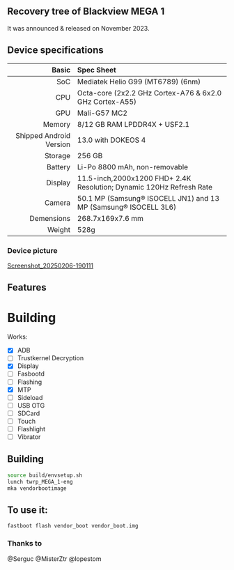 ##  Recovery tree of Blackview MEGA 1

It was announced & released on November 2023.

## Device specifications

Basic   | Spec Sheet
-------:|:-------------------------
SoC     | Mediatek Helio G99 (MT6789) (6nm)
CPU     | Octa-core (2x2.2 GHz Cortex-A76 & 6x2.0 GHz Cortex-A55)
GPU     | Mali-G57 MC2
Memory  | 8/12 GB RAM LPDDR4X + USF2.1
Shipped Android Version | 13.0 with DOKEOS 4
Storage | 256 GB
Battery | Li-Po 8800 mAh, non-removable
Display | 11.5-inch,2000х1200 FHD+ 2.4K Resolution; Dynamic 120Hz Refresh Rate
Camera  | 50.1 MP (Samsung® ISOCELL JN1) and 13 MP (Samsung® ISOCELL 3L6)
Demensions | 268.7x169x7.6 mm
Weight  | 528g

### Device picture
[Screenshot_20250206-190111](https://github.com/user-attachments/assets/d982ed91-e9f5-4574-afae-c6216ae4349d)


## Features

# Building
Works:
- [X] ADB
- [ ] Trustkernel Decryption
- [X] Display
- [ ] Fasbootd
- [ ] Flashing
- [X] MTP
- [ ] Sideload
- [ ] USB OTG
- [ ] SDCard
- [ ] Touch
- [ ] Flashlight
- [ ] Vibrator

## Building
```bash
source build/envsetup.sh
lunch twrp_MEGA_1-eng
mka vendorbootimage
```

## To use it:

```
fastboot flash vendor_boot vendor_boot.img

```
### Thanks to

@Serguc
@MisterZtr
@lopestom


